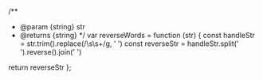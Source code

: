<!--
abbrlink: 1fbs6qvn
-->

/**
 * @param {string} str
 * @returns {string}
 */
var reverseWords = function (str) {
  const handleStr = str.trim().replace(/\s\s+/g, ' ')
  const reverseStr = handleStr.split(' ').reverse().join(' ')

  return reverseStr
};